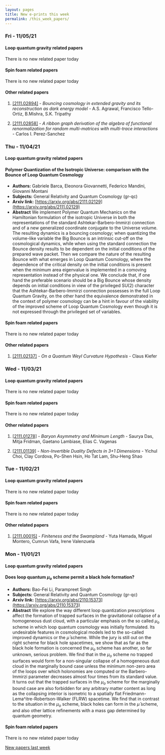 ```yaml
---
layout: pages
title: New e-prints this week
permalink: /this_week_papers/
---
```




### Fri - 11/05/21

#### Loop quantum gravity related papers

There is no new related paper today 

#### Spin foam related papers

There is no new related paper today 



#### Other related papers

1. [[2111.02894]](https://arxiv.org/abs/2111.02894) - *Bouncing cosmology in extended gravity and its reconstruction as dark  energy model* - A.S. Agrawal, Francisco Tello-Ortiz, B.Mishra, S.K. Tripathy

1. [[2111.02858]](https://arxiv.org/abs/2111.02858) - *A ribbon graph derivation of the algebra of functional renormalization  for random multi-matrices with multi-trace interactions* - Carlos I. Perez-Sanchez



### Thu - 11/04/21

#### Loop quantum gravity related papers

#### **Polymer Quantization of the Isotropic Universe: comparison with the  Bounce of Loop Quantum Cosmology**
 - **Authors:** Gabriele Barca, Eleonora Giovannetti, Federico Mandini, Giovanni Montani
 - **Subjects:** General Relativity and Quantum Cosmology (gr-qc)
 - **Arxiv link:** [https://arxiv.org/abs/2111.02129](https://arxiv.org/abs/2111.02129)
 - **Abstract**
 We implement Polymer Quantum Mechanics on the Hamiltonian formulation of the isotropic Universe in both the representations of the standard Ashtekar-Barbero-Immirzi connection and of a new generalized coordinate conjugate to the Universe volume. The resulting dynamics is a bouncing cosmology; when quantizing the volume-like variable the Big Bounce is an intrinsic cut-off on the cosmological dynamics, while when using the standard connection the Bounce density results to be dependent on the initial conditions of the prepared wave packet. Then we compare the nature of the resulting Bounce with what emerges in Loop Quantum Cosmology, where the dependence of the critical density on the initial conditions is present when the minimum area eigenvalue is implemented in a comoving representation instead of the physical one. We conclude that, if one hand the preferable scenario should be a Big Bounce whose density depends on initial conditions in view of the privileged SU(2) character that the Ashtekar-Barbero-Immirzi connection possesses in the full Loop Quantum Gravity, on the other hand the equivalence demonstrated in the context of polymer cosmology can be a hint in favour of the viability of the improved scheme of Loop Quantum Cosmology even though it is not expressed through the privileged set of variables. 

#### Spin foam related papers

There is no new related paper today 



#### Other related papers

1. [[2111.02137]](https://arxiv.org/abs/2111.02137) - *On a Quantum Weyl Curvature Hypothesis* - Claus Kiefer



### Wed - 11/03/21

#### Loop quantum gravity related papers

There is no new related paper today 

#### Spin foam related papers

There is no new related paper today 



#### Other related papers

1. [[2111.01278]](https://arxiv.org/abs/2111.01278) - *Baryon Asymmetry and Minimum Length* - Saurya Das, Mitja Fridman, Gaetano Lambiase, Elias C. Vagenas

1. [[2111.01139]](https://arxiv.org/abs/2111.01139) - *Non-Invertible Duality Defects in 3+1 Dimensions* - Yichul Choi, Clay Cordova, Po-Shen Hsin, Ho Tat Lam, Shu-Heng Shao



### Tue - 11/02/21

#### Loop quantum gravity related papers

There is no new related paper today 

#### Spin foam related papers

There is no new related paper today 



#### Other related papers

1. [[2111.00015]](https://arxiv.org/abs/2111.00015) - *Finiteness and the Swampland* - Yuta Hamada, Miguel Montero, Cumrun Vafa, Irene Valenzuela



### Mon - 11/01/21

#### Loop quantum gravity related papers

#### **Does loop quantum $μ_o$ scheme permit a black hole formation?**
 - **Authors:** Bao-Fei Li, Parampreet Singh
 - **Subjects:** General Relativity and Quantum Cosmology (gr-qc)
 - **Arxiv link:** [https://arxiv.org/abs/2110.15373](https://arxiv.org/abs/2110.15373)
 - **Abstract**
 We explore the way different loop quantization prescriptions affect the formation of trapped surfaces in the gravitational collapse of a homogeneous dust cloud, with a particular emphasis on the so called $\mu_o$ scheme in which loop quantum cosmology was initially formulated. Its undesirable features in cosmological models led to the so-called improved dynamics or the $\bar \mu$ scheme. While the jury is still out on the right scheme for black hole spacetimes, we show that as far as the black hole formation is concerned the $\mu_o$ scheme has another, so far unknown, serious problem. We find that in the $\mu_o$ scheme no trapped surfaces would form for a non-singular collapse of a homogeneous dust cloud in the marginally bound case unless the minimum non-zero area of the loops over which holonomies are computed or the Barbero-Immirzi parameter decreases almost four times from its standard value. It turns out that the trapped surfaces in the $\mu_o$ scheme for the marginally bound case are also forbidden for any arbitrary matter content as long as the collapsing interior is isometric to a spatially flat Friedmann-Lema\^itre-Robertson-Walker (FLRW) spacetime. We find that in contrast to the situation in the $\mu_o$ scheme, black holes can form in the $\bar \mu$ scheme, and also other lattice refinements with a mass gap determined by quantum geometry. 

#### Spin foam related papers

There is no new related paper today 




[New papers last week]({{site.url}}/archived/weekly/pre-print/2021/11/01/archived_weekly_papers.html)
